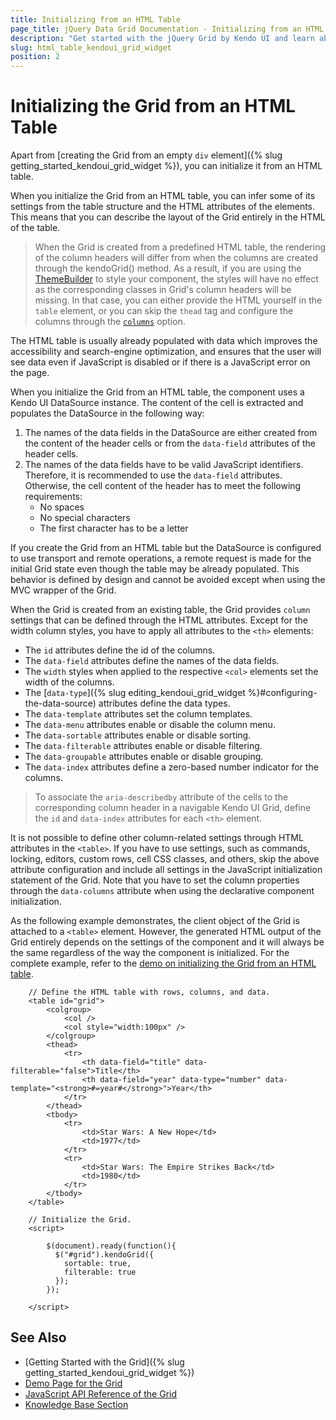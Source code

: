 ```yaml
---
title: Initializing from an HTML Table
page_title: jQuery Data Grid Documentation - Initializing from an HTML Table
description: "Get started with the jQuery Grid by Kendo UI and learn about the alternative way to initialize the component from an HTML table."
slug: html_table_kendoui_grid_widget
position: 2
---
```


# Initializing the Grid from an HTML Table

Apart from [creating the Grid from an empty `div` element]({% slug getting_started_kendoui_grid_widget %}), you can initialize it from an HTML table. 

When you initialize the Grid from an HTML table, you can infer some of its settings from the table structure and the HTML attributes of the elements. This means that you can describe the layout of the Grid entirely in the HTML of the table. 

> When the Grid is created from a predefined HTML table, the rendering of the column headers will differ from when the columns are created through the kendoGrid() method. As a result, if you are using the <a target="_blank" href="https://docs.telerik.com/themebuilder/introduction">ThemeBuilder</a> to style your component, the styles will have no effect as the corresponding classes in Grid's column headers will be missing. In that case, you can either provide the HTML yourself in the `table` element, or you can skip the `thead` tag and configure the columns through the [`columns`](/api/javascript/ui/grid/configuration/columns) option. 

The HTML table is usually already populated with data which improves the accessibility and search-engine optimization, and ensures that the user will see data even if JavaScript is disabled or if there is a JavaScript error on the page.

When you initialize the Grid from an HTML table, the component uses a Kendo UI DataSource instance. The content of the cell is extracted and populates the DataSource in the following way:

1. The names of the data fields in the DataSource are either created from the content of the header cells or from the `data-field` attributes of the header cells.
2. The names of the data fields have to be valid JavaScript identifiers. Therefore, it is recommended to use the `data-field` attributes. Otherwise, the cell content of the header has to meet the following requirements:
   * No spaces
   * No special characters
   * The first character has to be a letter

If you create the Grid from an HTML table but the DataSource is configured to use transport and remote operations, a remote request is made for the initial Grid state even though the table may be already populated. This behavior is defined by design and cannot be avoided except when using the MVC wrapper of the Grid.

When the Grid is created from an existing table, the Grid provides `column` settings that can be defined through the HTML attributes. Except for the width column styles, you have to apply all attributes to the `<th>` elements:
* The `id` attributes define the id of the columns.
* The `data-field` attributes define the names of the data fields.
* The `width` styles when applied to the respective `<col>` elements set the width of the columns.
* The [`data-type`]({% slug editing_kendoui_grid_widget %}#configuring-the-data-source) attributes define the data types.
* The `data-template` attributes set the column templates.
* The `data-menu` attributes enable or disable the column menu.
* The `data-sortable` attributes enable or disable sorting.
* The `data-filterable` attributes enable or disable filtering.
* The `data-groupable` attributes enable or disable grouping.
* The `data-index` attributes define a zero-based number indicator for the columns.

> To associate the `aria-describedby` attribute of the cells to the corresponding column header in a navigable Kendo UI Grid, define the `id` and `data-index` attributes for each `<th>` element.

It is not possible to define other column-related settings through HTML attributes in the `<table>`. If you have to use settings, such as commands, locking, editors, custom rows, cell CSS classes, and others, skip the above attribute configuration and include all settings in the JavaScript initialization statement of the Grid. Note that you have to set the column properties through the `data-columns` attribute when using the declarative component initialization.

As the following example demonstrates, the client object of the Grid is attached to a `<table>` element. However, the generated HTML output of the Grid entirely depends on the settings of the component and it will always be the same regardless of the way the component is initialized. For the complete example, refer to the [demo on initializing the Grid from an HTML table](https://demos.telerik.com/kendo-ui/grid/from-table).

```dojo
    // Define the HTML table with rows, columns, and data.
    <table id="grid">
        <colgroup>
            <col />
            <col style="width:100px" />
        </colgroup>
        <thead>
            <tr>
                <th data-field="title" data-filterable="false">Title</th>
                <th data-field="year" data-type="number" data-template="<strong>#=year#</strong>">Year</th>
            </tr>
        </thead>
        <tbody>
            <tr>
                <td>Star Wars: A New Hope</td>
                <td>1977</td>
            </tr>
            <tr>
                <td>Star Wars: The Empire Strikes Back</td>
                <td>1980</td>
            </tr>
        </tbody>
    </table>

    // Initialize the Grid.
    <script>

        $(document).ready(function(){
          $("#grid").kendoGrid({
            sortable: true,
            filterable: true
          });
        });

    </script>
```


## See Also 

* [Getting Started with the Grid]({% slug getting_started_kendoui_grid_widget %})
* [Demo Page for the Grid](https://demos.telerik.com/kendo-ui/grid/index)
* [JavaScript API Reference of the Grid](/api/javascript/ui/grid)
* [Knowledge Base Section](/knowledge-base)